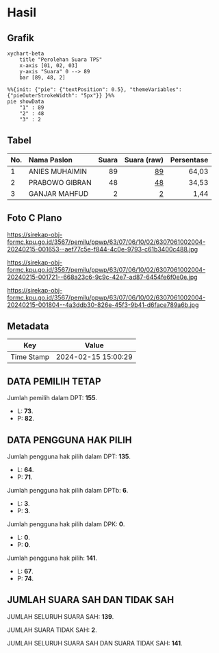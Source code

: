 # Hasil

## Grafik

```mermaid
xychart-beta
    title "Perolehan Suara TPS"
    x-axis [01, 02, 03]
    y-axis "Suara" 0 --> 89
    bar [89, 48, 2]
```

```mermaid
%%{init: {"pie": {"textPosition": 0.5}, "themeVariables": {"pieOuterStrokeWidth": "5px"}} }%%
pie showData
    "1" : 89
    "2" : 48
    "3" : 2
```

## Tabel

| No. | Nama Paslon    | Suara | Suara (raw) | Persentase |
|:--- |:-------------- | -----:| -----------:| ----------:|
| 1   | ANIES MUHAIMIN | 89    | [89][p-1]   | 64,03      |
| 2   | PRABOWO GIBRAN | 48    | [48][p-2]   | 34,53      |
| 3   | GANJAR MAHFUD  | 2     | [2][p-3]    | 1,44       |


[p-1]: https://github.com/gigit-pemilu/pemilu-2024-63-kalimantan-selatan/blob/main/pilpres/hitung-suara/sub/63-kalimantan-selatan/sub/07-hulu-sungai-tengah/sub/06-barabai/sub/1002-barabai-timur/sub/004-tps/sub/paslon-1.txt
[p-2]: https://github.com/gigit-pemilu/pemilu-2024-63-kalimantan-selatan/blob/main/pilpres/hitung-suara/sub/63-kalimantan-selatan/sub/07-hulu-sungai-tengah/sub/06-barabai/sub/1002-barabai-timur/sub/004-tps/sub/paslon-2.txt
[p-3]: https://github.com/gigit-pemilu/pemilu-2024-63-kalimantan-selatan/blob/main/pilpres/hitung-suara/sub/63-kalimantan-selatan/sub/07-hulu-sungai-tengah/sub/06-barabai/sub/1002-barabai-timur/sub/004-tps/sub/paslon-3.txt

## Foto C Plano

https://sirekap-obj-formc.kpu.go.id/3567/pemilu/ppwp/63/07/06/10/02/6307061002004-20240215-001653--aef77c5e-f844-4c0e-9793-c61b3400c488.jpg

https://sirekap-obj-formc.kpu.go.id/3567/pemilu/ppwp/63/07/06/10/02/6307061002004-20240215-001721--668a23c6-9c9c-42e7-ad87-6454fe6f0e0e.jpg

https://sirekap-obj-formc.kpu.go.id/3567/pemilu/ppwp/63/07/06/10/02/6307061002004-20240215-001804--4a3ddb30-826e-45f3-9b41-d6face789a6b.jpg


## Metadata

| Key        | Value               |
| ---------- | ------------------- |
| Time Stamp | 2024-02-15 15:00:29 |


## DATA PEMILIH TETAP

Jumlah pemilih dalam DPT: **155**.
 * L: **73**.
 * P: **82**.

## DATA PENGGUNA HAK PILIH

Jumlah pengguna hak pilih dalam DPT: **135**.
 * L: **64**.
 * P: **71**.

Jumlah pengguna hak pilih dalam DPTb: **6**.
 * L: **3**.
 * P: **3**.

Jumlah pengguna hak pilih dalam DPK: **0**.
 * L: **0**.
 * P: **0**.

Jumlah pengguna hak pilih: **141**.
 * L: **67**.
 * P: **74**.

## JUMLAH SUARA SAH DAN TIDAK SAH

JUMLAH SELURUH SUARA SAH: **139**.

JUMLAH SUARA TIDAK SAH: **2**.

JUMLAH SELURUH SUARA SAH DAN SUARA TIDAK SAH: **141**.


